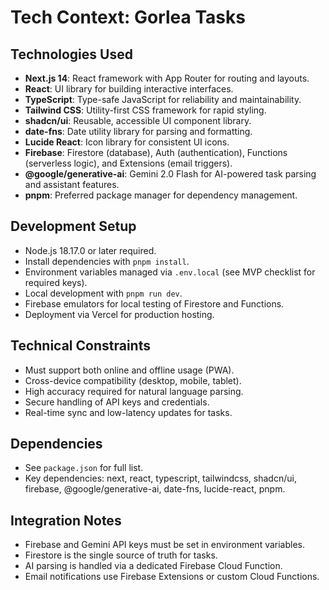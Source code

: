 # Tech Context: Gorlea Tasks

## Technologies Used

- **Next.js 14**: React framework with App Router for routing and layouts.
- **React**: UI library for building interactive interfaces.
- **TypeScript**: Type-safe JavaScript for reliability and maintainability.
- **Tailwind CSS**: Utility-first CSS framework for rapid styling.
- **shadcn/ui**: Reusable, accessible UI component library.
- **date-fns**: Date utility library for parsing and formatting.
- **Lucide React**: Icon library for consistent UI icons.
- **Firebase**: Firestore (database), Auth (authentication), Functions (serverless logic), and Extensions (email triggers).
- **@google/generative-ai**: Gemini 2.0 Flash for AI-powered task parsing and assistant features.
- **pnpm**: Preferred package manager for dependency management.

## Development Setup

- Node.js 18.17.0 or later required.
- Install dependencies with `pnpm install`.
- Environment variables managed via `.env.local` (see MVP checklist for required keys).
- Local development with `pnpm run dev`.
- Firebase emulators for local testing of Firestore and Functions.
- Deployment via Vercel for production hosting.

## Technical Constraints

- Must support both online and offline usage (PWA).
- Cross-device compatibility (desktop, mobile, tablet).
- High accuracy required for natural language parsing.
- Secure handling of API keys and credentials.
- Real-time sync and low-latency updates for tasks.

## Dependencies

- See `package.json` for full list.
- Key dependencies: next, react, typescript, tailwindcss, shadcn/ui, firebase, @google/generative-ai, date-fns, lucide-react, pnpm.

## Integration Notes

- Firebase and Gemini API keys must be set in environment variables.
- Firestore is the single source of truth for tasks.
- AI parsing is handled via a dedicated Firebase Cloud Function.
- Email notifications use Firebase Extensions or custom Cloud Functions.
